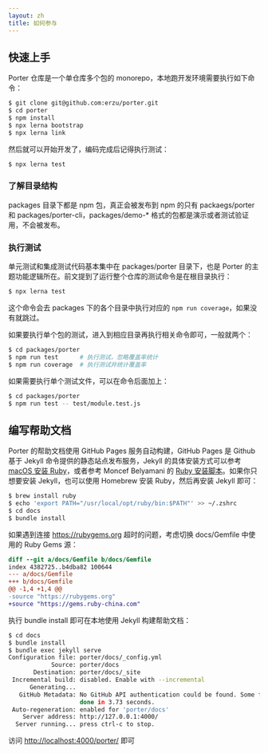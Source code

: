 ```yaml
---
layout: zh
title: 如何参与
---
```


## 快速上手

Porter 仓库是一个单仓库多个包的 monorepo，本地跑开发环境需要执行如下命令：

```bash
$ git clone git@github.com:erzu/porter.git
$ cd porter
$ npm install
$ npx lerna bootstrap
$ npx lerna link
```

然后就可以开始开发了，编码完成后记得执行测试：

```bash
$ npx lerna test
```

### 了解目录结构

packages 目录下都是 npm 包，真正会被发布到 npm 的只有 packaegs/porter 和 packages/porter-cli，packages/demo-* 格式的包都是演示或者测试验证用，不会被发布。

### 执行测试

单元测试和集成测试代码基本集中在 packages/porter 目录下，也是 Porter 的主题功能逻辑所在。前文提到了运行整个仓库的测试命令是在根目录执行：

```bash
$ npx lerna test
```

这个命令会去 packages 下的各个目录中执行对应的 `npm run coverage`，如果没有就跳过。

如果要执行单个包的测试，进入到相应目录再执行相关命令即可，一般就两个：

```bash
$ cd packages/porter
$ npm run test      # 执行测试，忽略覆盖率统计
$ npm run coverage  # 执行测试并统计覆盖率
```

如果需要执行单个测试文件，可以在命令后面加上：

```bash
$ cd packages/porter
$ npm run test -- test/module.test.js
```

## 编写帮助文档

Porter 的帮助文档使用 GitHub Pages 服务自动构建，GitHub Pages 是 Github 基于 Jekyll 命令提供的静态站点发布服务，Jekyll 的具体安装方式可以参考 [macOS 安装 Ruby](https://mac.install.guide/ruby/index.html)，或者参考 Moncef Belyamani 的 [Ruby 安装脚本](https://www.moncefbelyamani.com/ruby-script/)。如果你只想要安装 Jekyll，也可以使用 Homebrew 安装 Ruby，然后再安装 Jekyll 即可：

```bash
$ brew install ruby
$ echo 'export PATH="/usr/local/opt/ruby/bin:$PATH"' >> ~/.zshrc
$ cd docs
$ bundle install
```

如果遇到连接 https://rubygems.org 超时的问题，考虑切换 docs/Gemfile 中使用的 Ruby Gems 源：

```diff
diff --git a/docs/Gemfile b/docs/Gemfile
index 4382725..b4dba82 100644
--- a/docs/Gemfile
+++ b/docs/Gemfile
@@ -1,4 +1,4 @@
-source "https://rubygems.org"
+source "https://gems.ruby-china.com"
```

执行 bundle install 即可在本地使用 Jekyll 构建帮助文档：

```bash
$ cd docs
$ bundle install
$ bundle exec jekyll serve
Configuration file: porter/docs/_config.yml
            Source: porter/docs
       Destination: porter/docs/_site
 Incremental build: disabled. Enable with --incremental
      Generating...
   GitHub Metadata: No GitHub API authentication could be found. Some fields may be missing or have incorrect data.
                    done in 3.73 seconds.
 Auto-regeneration: enabled for 'porter/docs'
    Server address: http://127.0.0.1:4000/
  Server running... press ctrl-c to stop.
```

访问 <http://localhost:4000/porter/> 即可
